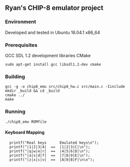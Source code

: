 ## Ryan's CHIP-8 emulator project

### Environment
Developed and tested in Ubuntu 16.04.1 x86_64

### Prerequisites
GCC
SDL 1.2 development libraries
CMake
```
sudo apt-get install gcc libsdl1.2-dev cmake
```

### Building
```
gcc -g -o chip8_emu src/chip8_hw.c src/main.c -Iinclude
mkdir _build && cd _build
cmake ../
make
```

### Running
```
./chip8_emu ROMfile
```

#### Keyboard Mapping
```
  printf("Real keys      Emulated keys\n");
  printf("|1|2|3|4|  ==  |1|2|3|C|\n");
  printf("|q|w|e|r|  ==  |4|5|6|D|\n");
  printf("|a|s|d|f|  ==  |7|8|9|E|\n");
  printf("|z|x|c|v|  ==  |A|0|B|F|\n\n");
```
